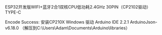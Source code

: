 
ESP32开发版WIFI+蓝牙2合1双核CPU低功耗2.4GHz 30PIN（CP2102驱动）TYPE-C

Encode Success:
安装CP210X Windows 驱动
Arduino IDE 2.2.1
ArduinoJson-v6.18.0 （解压到C:\Users\Adam\Documents\Arduino\libraries）


